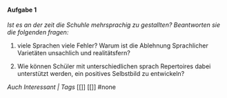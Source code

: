 #### Aufgabe 1
*Ist es an der zeit die Schuhle mehrsprachig zu gestallten? Beantworten sie die folgenden fragen:*

1) viele Sprachen viele Fehler? Warum ist die Ablehnung Sprachlicher Varietäten unsachlich und realitätsfern?


2) Wie können Schüler mit unterschiedlichen sprach Repertoires dabei unterstützt werden, ein positives Selbstbild zu entwickeln?


*Auch Interessant | Tags*
[[]] [[]]
#none 